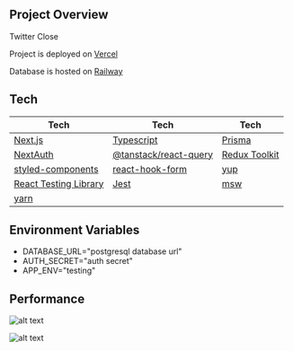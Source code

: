 ## Project Overview

Twitter Close

Project is deployed on [Vercel](https://vercel.com)

Database is hosted on [Railway](https://railway.app)

## Tech

| Tech                                                                                   | Tech                                                                                                                        | Tech                                          |
| -------------------------------------------------------------------------------------- | --------------------------------------------------------------------------------------------------------------------------- | --------------------------------------------- |
| [Next.js](https://nextjs.org)                                                          | [Typescript](https://www.typescriptlang.org/)                                                                               | [Prisma](https://www.prisma.io)               |
| [NextAuth](https://next-auth.js.org)                                                   | [@tanstack/react-query](https://tanstack.com/query/latest/?from=reactQueryV3&original=https://react-query-v3.tanstack.com/) | [Redux Toolkit](https://redux-toolkit.js.org) |
| [styled-components](https://styled-components.com/)                                    | [react-hook-form](https://react-hook-form.com)                                                                              | [yup](https://github.com/jquense/yup)         |
| [React Testing Library](https://testing-library.com/docs/react-testing-library/intro/) | [Jest](https://jestjs.io)                                                                                                   | [msw](https://github.com/mswjs/msw)           |
| [yarn](https://yarnpkg.com)                                                            |

## Environment Variables

- DATABASE_URL="postgresql database url"
- AUTH_SECRET="auth secret"
- APP_ENV="testing"

## Performance

![alt text](https://i.imgur.com/1xQaD06.png)

![alt text](https://i.imgur.com/FYPMvkT.png)

